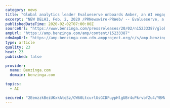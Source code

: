 ```yaml
---
category: news
title: "Global analytics leader Evalueserve onboards Amber, an AI engagement bot by HR-tech startup inFeedo"
excerpt: "NEW DELHI, Feb. 2, 2020 /PRNewswire-PRWeb/ -- Evalueserve, a global leader in analytics consulting today announced their global partnership with HR-tech startup, inFeedo, which works with global giants ranging from Puma to PepsiCo."
publishedDateTime: 2020-02-02T07:00:00Z
sourceUrl: "https://www.benzinga.com/pressreleases/20/02/n15233387/global-analytics-leader-evalueserve-onboards-amber-an-ai-engagement-bot-by-hr-tech-startup-infeedo"
ampUrl: "https://amp.benzinga.com/amp/content/15233387"
cdnAmpUrl: "https://amp-benzinga-com.cdn.ampproject.org/c/s/amp.benzinga.com/amp/content/15233387"
type: article
quality: 23
heat: 23
published: false

provider:
  name: Benzinga.com
  domain: benzinga.com

topics:
  - AI

secured: "2EemzzkBeiUKxkAtqSz/CW60LtcurlUsGCDFuypHlgUBr4uPkrvbfZu4/YBMWfy0B1w1EXUZiruJVbTFukZ9l3D3begjv8LFsiYmrAQ3M1O3UIFxYSLrWnUG60hIh9xSqIcAWLiVSqqvw1EEWWZ+B+XwwwM82Po9HmcdVmylJzSyfV4gPbUZFGCbZF4vgBrJvPl/11oXWX9V/aSWvjgThGT3EuTAdgVADCljjG3gRhbGYNf+0jUGW6WetOXnMvqi54lSq8mI8uSepG7i7etSvWWqeFGdw5/yiPXkTvYOasnNrSLPfvfUP2DkDFBPNlU2;1ujUGPCaXm9n2UkiWTccKQ=="
---
```



